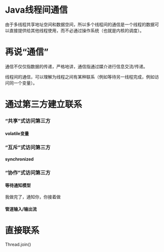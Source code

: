# Java线程间通信

由于多线程共享地址空间和数据空间，所以多个线程间的通信是一个线程的数据可以直接提供给其他线程使用，而不必通过操作系统（也就是内核的调度）。

# 再说“通信”

通信不仅仅指数据的传递，严格地讲，通信指通过媒介进行信息交流/传递。

线程间的通信，可以理解为线程之间有某种联系（例如等待另一线程完成，例如访问同一个变量）。

# 通过第三方建立联系

### “共享”式访问第三方

#### volatile变量

### “互斥”式访问第三方

#### synchronized

### “协作”式访问第三方

#### 等待通知模型

我做完了，通知你，你接着做

#### 管道输入/输出流

# 直接联系

Thread.join\(\)

